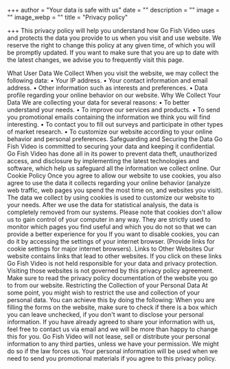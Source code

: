 +++
author = "Your data is safe with us"
date = ""
description = ""
image = ""
image_webp = ""
title = "Privacy policy"

+++
This privacy policy will help you understand how Go Fish Video uses and 
protects the data you provide to us when you visit and use website.
We reserve the right to change this policy at any given time, of which you will be promptly 
updated. If you want to make sure that you are up to date with the latest changes, we advise 
you to frequently visit this page.

What User Data We Collect
When you visit the website, we may collect the following data:
• Your IP address.
• Your contact information and email address.
• Other information such as interests and preferences.
• Data profile regarding your online behavior on our website.
Why We Collect Your Data
We are collecting your data for several reasons:
• To better understand your needs.
• To improve our services and products.
• To send you promotional emails containing the information we think you will find 
interesting.
• To contact you to fill out surveys and participate in other types of market research.
• To customize our website according to your online behavior and personal preferences.
Safeguarding and Securing the Data
Go Fish Video is committed to securing your data and keeping it confidential. Go Fish Video has done all in its 
power to prevent data theft, unauthorized access, and disclosure by implementing the latest 
technologies and software, which help us safeguard all the information we collect online.
Our Cookie Policy
Once you agree to allow our website to use cookies, you also agree to use the data it collects 
regarding your online behavior (analyze web traffic, web pages you spend the most time on, 
and websites you visit).
The data we collect by using cookies is used to customize our website to your needs. After we 
use the data for statistical analysis, the data is completely removed from our systems.
Please note that cookies don't allow us to gain control of your computer in any way. They are 
strictly used to monitor which pages you find useful and which you do not so that we can 
provide a better experience for you
If you want to disable cookies, you can do it by accessing the settings of your internet browser. 
(Provide links for cookie settings for major internet browsers).
Links to Other Websites
Our website contains links that lead to other websites. If you click on these links Go Fish Video is not 
held responsible for your data and privacy protection. Visiting those websites is not governed by 
this privacy policy agreement. Make sure to read the privacy policy documentation of the 
website you go to from our website.
Restricting the Collection of your Personal Data
At some point, you might wish to restrict the use and collection of your personal data. You can 
achieve this by doing the following:
When you are filling the forms on the website, make sure to check if there is a box which you 
can leave unchecked, if you don't want to disclose your personal information.
If you have already agreed to share your information with us, feel free to contact us via email 
and we will be more than happy to change this for you.
Go Fish Video will not lease, sell or distribute your personal information to any third parties, unless we 
have your permission. We might do so if the law forces us. Your personal information will be 
used when we need to send you promotional materials if you agree to this privacy policy.
